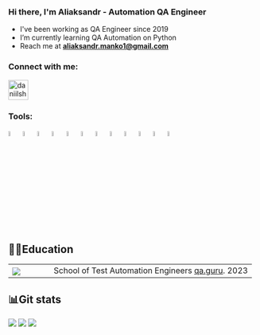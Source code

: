 ### Hi there, I'm Aliaksandr - Automation QA Engineer

- I've been working as QA Engineer since 2019
- I’m currently learning QA Automation on Python
- Reach me at **aliaksandr.manko1@gmail.com**


### Connect with me:
<p align="left">
<a href="https://t.me/AliaksandrAM" target="blank"><img align="center" src="https://raw.githubusercontent.com/daniilshat/daniilshat/2d7eafe5250314b3d422c86b35de062e0f1f5178/icons/Telegram.svg" alt="daniilshat" height="40" width="40" /></a>

### Tools:
<p align="left">
<code><img width="5%" title="Python" src="https://upload.wikimedia.org/wikipedia/commons/thumb/0/0a/Python.svg/1024px-Python.svg.png"></code>
<code><img width="5%" title="Pycharm" src="https://upload.wikimedia.org/wikipedia/commons/thumb/1/1d/PyCharm_Icon.svg/1200px-PyCharm_Icon.svg.png"></code>
<code><img width="5%" title="Pytest" src="https://upload.wikimedia.org/wikipedia/commons/b/ba/Pytest_logo.svg"></code>
<code><img width="5%" title="Selenium" src="https://upload.wikimedia.org/wikipedia/commons/d/d5/Selenium_Logo.png"></code>
<code><img width="5%" title="Selene" src="https://fs.getcourse.ru/fileservice/file/download/a/159627/sc/264/h/e0cabcb69a2df1e6b1086292c020a4a7.png"></code>
<code><img width="5%" title="Requests" src="https://upload.wikimedia.org/wikipedia/commons/a/aa/Requests_Python_Logo.png"></code>
<code><img width="5%" title="Allure Report" src="https://avatars.githubusercontent.com/u/5879127?s=200&v=4"></code>
<code><img width="5%" title="Allure TestOps" src="https://marketplace-cdn.atlassian.com/files/92e2d8c3-2a30-46c0-bf21-2453a4a270d3?fileType=image&mode=full-fit"></code>
<code><img width="5%" title="GitHub" src="https://cdn-icons-png.flaticon.com/512/25/25231.png"></code>
<code><img width="5%" title="Jenkins" src="https://avatars.githubusercontent.com/u/2520748?v=4"></code>
<code><img width="5%" title="Jenkins" src="https://aerokube.com/selenoid/latest/img/og-image.jpg"></code>
<code><img width="5%" title="Postman" src="https://user-images.githubusercontent.com/2676579/34940598-17cc20f0-f9be-11e7-8c6d-f0190d502d64.png"></code>
</code>
</p>

<!--Education-->

## :man_student:Education
<table width="100%" border='0'>
   <tr><td width="17%" valign="bottom"><img src="https://fs-thb03.getcourse.ru/fileservice/file/thumbnail/h/10ade88bd24e1860e80490b7c4c98561.png/s/600x/a/159627/sc/101"></td><td valign="middle">School of Test Automation Engineers <a target="_blank" href="https://qa.guru">qa.guru</a>. 2023</td></tr>
  </table>

## :bar_chart:Git stats

![](http://github-profile-summary-cards.vercel.app/api/cards/stats?username=IAM-AM&theme=tokyonight)
![](http://github-profile-summary-cards.vercel.app/api/cards/repos-per-language?username=IAM-AM&theme=tokyonight)
![](https://github-profile-summary-cards.vercel.app/api/cards/profile-details?username=IAM-AM&theme=tokyonight)
